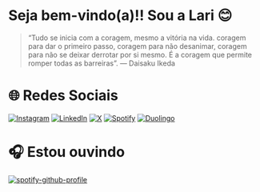 # Seja bem-vindo(a)!! Sou a Lari 😊

> “Tudo se inicia com a coragem, mesmo a vitória na vida. coragem para dar o primeiro passo, coragem para não desanimar, coragem para não se deixar derrotar por si mesmo. É a coragem que permite romper todas as barreiras”. — Daisaku Ikeda

# 🌐 Redes Sociais

[![Instagram](https://img.shields.io/badge/Instagram-E4405F?style=for-the-badge&logo=instagram&logoColor=white)](https://www.instagram.com/larissanakamura.dev/) [![LinkedIn](https://img.shields.io/badge/LinkedIn-0077B5?style=for-the-badge&logo=linkedin&logoColor=white)](https://www.linkedin.com/in/larissakmnakamura/) [![X](https://img.shields.io/badge/X-%23000000.svg?style=for-the-badge&logo=X&logoColor=white)](https://x.com/larissakmnaka) [![Spotify](https://img.shields.io/badge/Spotify-1ED760?&style=for-the-badge&logo=spotify&logoColor=white)](https://open.spotify.com/user/larii_nakaa) [![Duolingo](https://img.shields.io/badge/Duolingo-58CC02?style=for-the-badge&logo=Duolingo&logoColor=white)](https://www.duolingo.com/profile/larissakmnaka)

# 🎧 Estou ouvindo

[![spotify-github-profile](https://spotify-github-profile.kittinanx.com/api/view?uid=larii_nakaa&cover_image=false&theme=default&show_offline=true&background_color=121212&interchange=true&bar_color=c18b89)](https://open.spotify.com/user/larii_nakaa)

